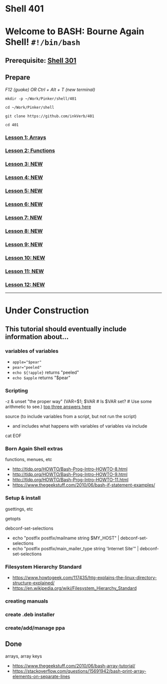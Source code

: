 # Shell 401
# Welcome to BASH: Bourne Again Shell! `#!/bin/bash`

## Prerequisite: [Shell 301](https://github.com/inkVerb/Pinker/tree/master/301-shell)

## Prepare

*F12 (guake) OR Ctrl + Alt + T (new terminal)*

`mkdir -p ~/Work/Pinker/shell/401`

`cd ~/Work/Pinker/shell`

`git clone https://github.com/inkVerb/401`

`cd 401`

### [Lesson 1: Arrays](https://github.com/inkVerb/pinker/blob/master/401-shell/Lesson-01.md)

### [Lesson 2: Functions](https://github.com/inkVerb/pinker/blob/master/401-shell/Lesson-02.md)

### [Lesson 3: NEW](https://github.com/inkVerb/pinker/blob/master/401-shell/Lesson-03.md)

### [Lesson 4: NEW](https://github.com/inkVerb/pinker/blob/master/401-shell/Lesson-04.md)

### [Lesson 5: NEW](https://github.com/inkVerb/pinker/blob/master/401-shell/Lesson-05.md)

### [Lesson 6: NEW](https://github.com/inkVerb/pinker/blob/master/401-shell/Lesson-06.md)

### [Lesson 7: NEW](https://github.com/inkVerb/pinker/blob/master/401-shell/Lesson-07.md)

### [Lesson 8: NEW](https://github.com/inkVerb/pinker/blob/master/401-shell/Lesson-08.md)

### [Lesson 9: NEW](https://github.com/inkVerb/pinker/blob/master/401-shell/Lesson-09.md)

### [Lesson 10: NEW](https://github.com/inkVerb/pinker/blob/master/401-shell/Lesson-10.md)

### [Lesson 11: NEW](https://github.com/inkVerb/pinker/blob/master/401-shell/Lesson-11.md)

### [Lesson 12: NEW](https://github.com/inkVerb/pinker/blob/master/401-shell/Lesson-12.md)

___
# Under Construction

## This tutorial should eventually include information about...

### variables of variables
- `apple="$pear"`
- `pear="peeled"`
- `echo ${!apple}` returns "peeled"
- `echo $apple` returns "$pear"

### Scripting

-z & unset "the proper way" (VAR=$1; $VAR  # Is $VAR set? # Use some arithmetic to see.) [top three answers here](https://serverfault.com/questions/7503/how-to-determine-if-a-bash-variable-is-empty)

source (to include variables from a script, but not run the script)
- and includes what happens with variables of variables via include

cat EOF

### Born Again Shell extras
functions, menues, etc
- http://tldp.org/HOWTO/Bash-Prog-Intro-HOWTO-8.html
- http://tldp.org/HOWTO/Bash-Prog-Intro-HOWTO-9.html
- http://tldp.org/HOWTO/Bash-Prog-Intro-HOWTO-11.html
- https://www.thegeekstuff.com/2010/06/bash-if-statement-examples/

### Setup & install

gsettings, etc

getopts

debconf-set-selections
- echo "postfix postfix/mailname string $MY_HOST" | debconf-set-selections
- echo "postfix postfix/main_mailer_type string 'Internet Site'" | debconf-set-selections

### Filesystem Hierarchy Standard
- https://www.howtogeek.com/117435/htg-explains-the-linux-directory-structure-explained/
- https://en.wikipedia.org/wiki/Filesystem_Hierarchy_Standard

### creating manuals

### create .deb installer

### create/add/manage ppa

## Done

arrays, array keys
- https://www.thegeekstuff.com/2010/06/bash-array-tutorial/
- https://stackoverflow.com/questions/15691942/bash-print-array-elements-on-separate-lines

